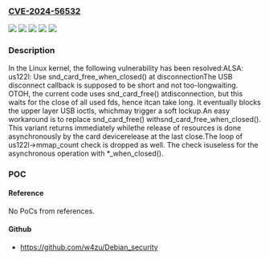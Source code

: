 ### [CVE-2024-56532](https://cve.mitre.org/cgi-bin/cvename.cgi?name=CVE-2024-56532)
![](https://img.shields.io/static/v1?label=Product&message=Linux&color=blue)
![](https://img.shields.io/static/v1?label=Version&message=&color=brightgreen)
![](https://img.shields.io/static/v1?label=Version&message=030a07e441296c372f946cd4065b5d831d8dc40c%20&color=brightgreen)
![](https://img.shields.io/static/v1?label=Version&message=2.6.28%20&color=brightgreen)
![](https://img.shields.io/static/v1?label=Vulnerability&message=n%2Fa&color=blue)

### Description

In the Linux kernel, the following vulnerability has been resolved:ALSA: us122l: Use snd_card_free_when_closed() at disconnectionThe USB disconnect callback is supposed to be short and not too-longwaiting.  OTOH, the current code uses snd_card_free() atdisconnection, but this waits for the close of all used fds, hence itcan take long.  It eventually blocks the upper layer USB ioctls, whichmay trigger a soft lockup.An easy workaround is to replace snd_card_free() withsnd_card_free_when_closed().  This variant returns immediately whilethe release of resources is done asynchronously by the card devicerelease at the last close.The loop of us122l->mmap_count check is dropped as well.  The check isuseless for the asynchronous operation with *_when_closed().

### POC

#### Reference
No PoCs from references.

#### Github
- https://github.com/w4zu/Debian_security

